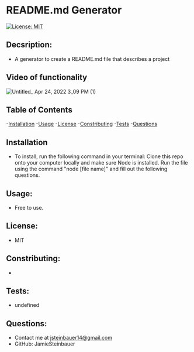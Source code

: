 # README.md Generator
  [![License: MIT](https://img.shields.io/badge/License-MIT-yellow.svg)](https://opensource.org/licenses/MIT)

  ## Decsription:
  - A generator to create a README.md file that describes a project

  ## Video of functionality
  ![Untitled_ Apr 24, 2022 3_09 PM (1)](https://user-images.githubusercontent.com/97713001/164992690-5e93e33f-0422-4456-8b69-730786e33966.gif)


  ## Table of Contents
  -[Installation](#installation)
  -[Usage](#usage)
  -[License](#license)
  -[Constributing](#contributing)
  -[Tests](#tests)
  -[Questions](#questions)

  ## Installation
  - To install, run the following command in your terminal:
  Clone this repo onto your computer locally and make sure Node is installed. Run the file using the command "node [file name]" and fill out the following questions.

  ## Usage:
  - Free to use.

  ## License:
  - MIT

  ## Constributing:
  - 

  ## Tests:
  - undefined

  ## Questions:
  - Contact me at jsteinbauer14@gmail.com
  - GitHub: JamieSteinbauer


